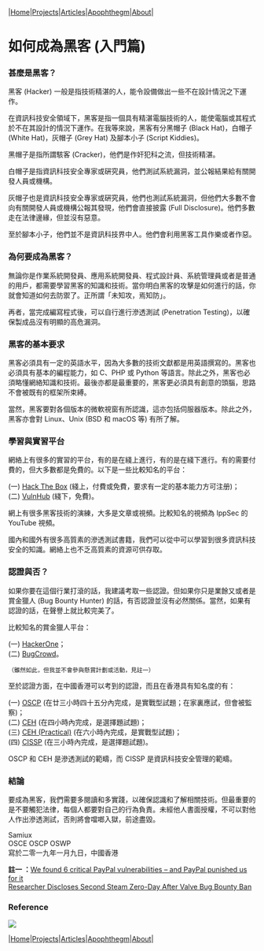 |[Home](/README.md)|[Projects](/projects.md)|[Articles](/articles.md)|[Apophthegm](/apophthegm.md)|[About](/about.md)|


# **如何成為黑客 (入門篇)**

### 甚麼是黑客？

黑客 (Hacker) 一般是指技術精湛的人，能令設備做出一些不在設計情況之下運作。

在資訊科技安全領域下，黑客是指一個具有精湛電腦技術的人，能使電腦或其程式於不在其設計的情況下運作。在我等來說，黑客有分黑帽子 (Black Hat)，白帽子 (White Hat)，灰帽子 (Grey Hat) 及腳本小子 (Script Kiddies)。

黑帽子是指所謂駭客 (Cracker)，他們是作奸犯科之流，但技術精湛。

白帽子是指資訊科技安全專家或硏究員，他們測試系統漏洞，並公報結果給有關開發人員或機構。

灰帽子也是資訊科技安全專家或硏究員，他們也測試系統漏洞，但他們大多數不會向有關開發人員或機構公報其發現，他們會直接披露 (Full Disclosure)。他們多數走在法律邊緣，但並沒有惡意。

至於腳本小子，他們並不是資訊科技界中人。他們會利用黑客工具作樂或者作惡。


### 為何要成為黑客？

無論你是作業系統開發員、應用系統開發員、程式設計員、系統管理員或者是普通的用戶，都需要學習黑客的知識和技術。當你明白黑客的攻擊是如何進行的話，你就會知道如何去防禦了。正所謂「未知攻，焉知防」。

再者，當完成編寫程式後，可以自行進行滲透測試 (Penetration Testing)，以確保製成品沒有明顯的高危漏洞。


### 黑客的基本要求

黑客必須具有一定的英語水平，因為大多數的技術文獻都是用英語撰寫的。黑客也必須具有基本的編程能力，如 C、PHP 或 Python 等語言。除此之外，黑客也必須略懂網絡知識和技術。最後亦都是最重要的，黑客更必須具有創意的頭腦，思路不會被既有的框架所束縛。

當然，黑客要對各個版本的微軟視窗有所認識，這亦包括伺服器版本。除此之外，黑客亦會對 Linux、Unix (BSD 和 macOS 等) 有所了解。


### 學習與實習平台

網絡上有很多的實習的平台，有的是在綫上進行，有的是在綫下進行。有的需要付費的，但大多數都是免費的。以下是一些比較知名的平台：

(一) [Hack The Box](https://www.hackthebox.eu/) (綫上，付費或免費，要求有一定的基本能力方可注册)；  
(二) [VulnHub](https://www.vulnhub.com/) (綫下，免費)。  

網上有很多黑客技術的演練，大多是文章或視頻。比較知名的視頻為 IppSec 的 YouTube 視頻。

國內和國外有很多高質素的滲透測試書籍，我們可以從中可以學習到很多資訊科技安全的知識。網絡上也不乏高質素的資源可供存取。


### 認證與否？

如果你要在這個行業打滾的話，我建議考取一些認證。但如果你只是業餘又或者是賞金獵人 (Bug Bounty Hunter) 的話，有否認證並沒有必然關係。當然，如果有認證的話，在聲譽上就比較完美了。

比較知名的賞金獵人平台：

(一) [HackerOne](https://www.hackerone.com/)；  
(二) [BugCrowd](https://www.bugcrowd.com/)。  

```（雖然如此，但我並不會參與懸賞計劃或活動，見註一）```

至於認證方面，在中國香港可以考到的認證，而且在香港具有知名度的有：

(一) [OSCP](https://www.offensive-security.com/pwk-oscp/) (在廿三小時四十五分內完成，是實戰型試題；在家裏應試，但會被監察)；  
(二) [CEH](https://www.eccouncil.org/programs/certified-ethical-hacker-ceh/) (在四小時內完成，是選擇題試題)；  
(三) [CEH (Practical)](https://www.eccouncil.org/programs/certified-ethical-hacker-ceh-practical/) (在六小時內完成，是實戰型試題)；  
(四) [CISSP](https://www.isc2.org/Certifications/CISSP) (在三小時內完成，是選擇題試題)。  

OSCP 和 CEH 是滲透測試的範疇，而 CISSP 是資訊科技安全管理的範疇。


### 結論

要成為黑客，我們需要多閱讀和多實踐，以確保認識和了解相關技術。但最重要的是不要觸犯法律，每個人都要對自己的行為負責。未經他人書面授權，不可以對他人作出滲透測試，否則將會噹啷入獄，前途盡毀。

Samiux  
OSCE  OSCP  OSWP  
寫於二零一九年一月九日，中國香港

**註一 ：**[We found 6 critical PayPal vulnerabilities – and PayPal punished us for it](https://cybernews.com/security/we-found-6-critical-paypal-vulnerabilities-and-paypal-punished-us/)  
          [Researcher Discloses Second Steam Zero-Day After Valve Bug Bounty Ban](https://threatpost.com/researcher-discloses-second-steam-zero-day-after-valve-bug-bounty-ban/147593/)

### Reference

[![](https://img.youtube.com/vi/1Gti2emO-uk/0.jpg)](https://www.youtube.com/watch?v=1Gti2emO-uk "Why Companies Like Google And Facebook Pay Hackers Millions")

|[Home](/README.md)|[Projects](/projects.md)|[Articles](/articles.md)|[Apophthegm](/apophthegm.md)|[About](/about.md)|

